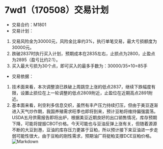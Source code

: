 # 7wd1（170508）交易计划
- 交易合约：M1801
- 交易计划：
1. 交易风险金为30000元，风险金比率约3%，执行单笔交易，最大亏损额度为30000元。
2. 跌破2837时执行买入计划，预期成本在2835左右，止损点为2800，止盈点为2895（盈亏比约2:1）。
3. 买入最大亏损为30个点，即可买入的最多手数为：30000/35×10=85手
- 交易依据：
1. 技术面来看，本次调整浪已跌破上周跳空上涨的低点2837，继续下跌幅度有限，设置止损位在上一轮调整的低点2809附近，止盈位在近期高点2891附近。
2. 基本面来看，利空利多信息交织，虽然有丰产压力持续打压，但由于美豆逐渐进入天气炒作期，我国养殖需求旺季也即将到来，预计豆粕将维持偏强震荡。USDA五月供需报告即将出炉，根据美豆近期良好的出口销售情况，库存预期下降，可能将提振CBOT价格。今天可能也与豆油反弹上涨有关，但随着源源不断的大豆到港，豆油的库存压力更甚于豆粕，所以预计接下来豆油进一步走弱可能性很大，由于豆粕的刚性需求，预期油厂将挺粕支撑DCE豆粕价格。
![Markdown](http://i2.muimg.com/591986/c8e3ed4554e5512f.png)

